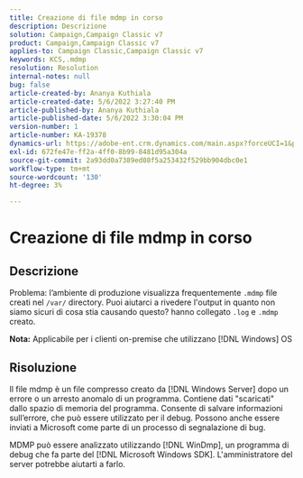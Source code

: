 ```yaml
---
title: Creazione di file mdmp in corso
description: Descrizione
solution: Campaign,Campaign Classic v7
product: Campaign,Campaign Classic v7
applies-to: Campaign Classic,Campaign Classic v7
keywords: KCS,.mdmp
resolution: Resolution
internal-notes: null
bug: false
article-created-by: Ananya Kuthiala
article-created-date: 5/6/2022 3:27:40 PM
article-published-by: Ananya Kuthiala
article-published-date: 5/6/2022 3:30:04 PM
version-number: 1
article-number: KA-19378
dynamics-url: https://adobe-ent.crm.dynamics.com/main.aspx?forceUCI=1&pagetype=entityrecord&etn=knowledgearticle&id=9830300e-51cd-ec11-a7b5-6045bd00dca1
exl-id: 672fe47e-ff2a-4ff0-8b99-8481d95a304a
source-git-commit: 2a93dd0a7389ed08f5a253432f529bb904dbc0e1
workflow-type: tm+mt
source-wordcount: '130'
ht-degree: 3%

---
```


# Creazione di file mdmp in corso

## Descrizione

Problema: l’ambiente di produzione visualizza frequentemente `.mdmp` file creati nel `/var/` directory. Puoi aiutarci a rivedere l&#39;output in quanto non siamo sicuri di cosa stia causando questo? hanno collegato `.log` e `.mdmp` creato.

<b>Nota:</b> Applicabile per i clienti on-premise che utilizzano [!DNL Windows] OS



## Risoluzione


Il file mdmp è un file compresso creato da [!DNL Windows Server] dopo un errore o un arresto anomalo di un programma. Contiene dati &quot;scaricati&quot; dallo spazio di memoria del programma. Consente di salvare informazioni sull’errore, che può essere utilizzato per il debug. Possono anche essere inviati a Microsoft come parte di un processo di segnalazione di bug.

MDMP può essere analizzato utilizzando [!DNL WinDmp], un programma di debug che fa parte del [!DNL Microsoft Windows SDK]. L&#39;amministratore del server potrebbe aiutarti a farlo.
